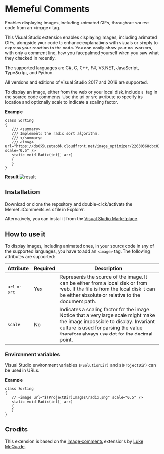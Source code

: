 # Memeful Comments
Enables displaying images, including animated GIFs, throughout source code from an &lt;image> tag.

This Visual Studio extension enables displaying images, including animated GIFs, alongside your code to enhance explanations with visuals or simply to express your reaction to the code. You can easily show your co-workers, with only a comment line, how you facepalmed yourself when you saw what they checked in recently.

The supported languages are C#, C, C++, F#, VB.NET, JavaScript, TypeScript, and Python.

All versions and editions of Visual Studio 2017 and 2019 are supported.

To display an image, either from the web or your local disk, include a <image> tag in the source code comments. Use the url or src attribute to specify its location and optionally scale to indicate a scaling factor.
  
**Example**

```
class Sorting
{
   /// <summary>
   /// Implements the radix sort algorithm.
   /// </summary>
   /// <image url="https://ds055uzetaobb.cloudfront.net/image_optimizer/22630368cbc032ea43967b2610e73ded399e22a4.png" scale="0.5" />
   static void Radix(int[] arr)
   {
   }
}
```
**Result**
![result](MemefulComments/screenshot.png)

## Installation
Download or clone the repository and double-click/activate the MemefulComments.vsix file in Explorer.

Alternatively, you can install it from the [Visual Studio Marketplace](https://marketplace.visualstudio.com/items?itemName=MariusBancila.memefulcomments).

## How to use it
To display images, including animated ones, in your source code in any of the supported languages, you have to add an `<image>` tag. The following attributes are supported:

| Attribute  | Required | Description | 
| ------------- | ------------- |------------- |
| `url` or `src`  | Yes  | Represents the source of the image. It can be either from a local disk or from web. If the file is from the local disk it can be either absolute or relative to the document path. |
| `scale`  | No  | Indicates a scaling factor for the image. Notice that a very large scale might make the image impossible to display. Invariant culture is used for parsing the value, therefore always use dot for the decimal point.|

### Environment variables
Visual Studio environment variables `$(SolutionDir)` and `$(ProjectDir)` can be used in URLs.

**Example**

```
class Sorting
{
   // <image url="$(ProjectDir)Images\radix.png" scale="0.5" />
   static void Radix(int[] arr)
   {
   }
}
```

## Credits
This extension is based on the [image-comments](https://github.com/lukesdm/image-comments) extensions by [Luke McQuade](https://github.com/lukesdm).
